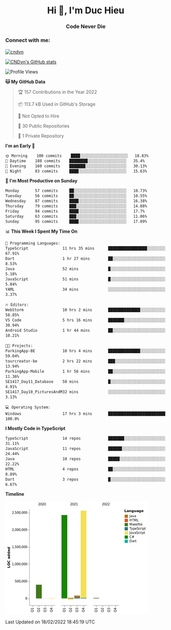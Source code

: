 <h1 align="center">Hi 👋, I'm Duc Hieu</h1>
<h3 align="center">Code Never Die</h3>

<h3 align="left">Connect with me:</h3>
<p align="left">
<a href="https://linkedin.com/in/cndvn" target="blank"><img align="center" src="https://img.shields.io/badge/LinkedIn-0077B5?style=for-the-badge&logo=linkedin&logoColor=white" alt="cndvn"/></a>
<!--
<a href="https://fb.com/cnd.duchieu" target="blank"><img align="center" src="https://img.shields.io/badge/Facebook-1877F2?style=for-the-badge&logo=facebook&logoColor=white" alt="cnd.duchieu"/></a>
 -->
</p>

[![CNDvn's GitHub stats](https://github-readme-stats.vercel.app/api?username=cndvn)](https://github.com/anuraghazra/github-readme-stats)

<!--START_SECTION:waka-->
![Profile Views](http://img.shields.io/badge/Profile%20Views-3-blue)

**🐱 My GitHub Data** 

> 🏆 157 Contributions in the Year 2022
 > 
> 📦 113.7 kB Used in GitHub's Storage 
 > 
> 🚫 Not Opted to Hire
 > 
> 📜 30 Public Repositories 
 > 
> 🔑 1 Private Repository 
 > 
**I'm an Early 🐤** 

```text
🌞 Morning    100 commits    ████░░░░░░░░░░░░░░░░░░░░░   18.83% 
🌆 Daytime    188 commits    ████████░░░░░░░░░░░░░░░░░   35.4% 
🌃 Evening    160 commits    ███████░░░░░░░░░░░░░░░░░░   30.13% 
🌙 Night      83 commits     ████░░░░░░░░░░░░░░░░░░░░░   15.63%

```
📅 **I'm Most Productive on Sunday** 

```text
Monday       57 commits     ██░░░░░░░░░░░░░░░░░░░░░░░   10.73% 
Tuesday      56 commits     ██░░░░░░░░░░░░░░░░░░░░░░░   10.55% 
Wednesday    87 commits     ████░░░░░░░░░░░░░░░░░░░░░   16.38% 
Thursday     79 commits     ███░░░░░░░░░░░░░░░░░░░░░░   14.88% 
Friday       94 commits     ████░░░░░░░░░░░░░░░░░░░░░   17.7% 
Saturday     63 commits     ███░░░░░░░░░░░░░░░░░░░░░░   11.86% 
Sunday       95 commits     ████░░░░░░░░░░░░░░░░░░░░░   17.89%

```


📊 **This Week I Spent My Time On** 

```text
💬 Programming Languages: 
TypeScript               11 hrs 35 mins      █████████████████░░░░░░░░   67.91% 
Dart                     1 hr 27 mins        ██░░░░░░░░░░░░░░░░░░░░░░░   8.53% 
Java                     52 mins             █░░░░░░░░░░░░░░░░░░░░░░░░   5.18% 
JavaScript               51 mins             █░░░░░░░░░░░░░░░░░░░░░░░░   5.04% 
YAML                     34 mins             ░░░░░░░░░░░░░░░░░░░░░░░░░   3.37%

🔥 Editors: 
WebStorm                 10 hrs 2 mins       ██████████████░░░░░░░░░░░   58.85% 
VS Code                  5 hrs 16 mins       ███████░░░░░░░░░░░░░░░░░░   30.94% 
Android Studio           1 hr 44 mins        ██░░░░░░░░░░░░░░░░░░░░░░░   10.21%

🐱‍💻 Projects: 
ParkingApp-BE            10 hrs 4 mins       ██████████████░░░░░░░░░░░   59.04% 
tourcreator-be           2 hrs 22 mins       ███░░░░░░░░░░░░░░░░░░░░░░   13.94% 
ParkingApp-Mobile        1 hr 56 mins        ██░░░░░░░░░░░░░░░░░░░░░░░   11.36% 
SE1417_Day11_Database    50 mins             █░░░░░░░░░░░░░░░░░░░░░░░░   4.91% 
SE1417_Day10_PicturesAndM32 mins             ░░░░░░░░░░░░░░░░░░░░░░░░░   3.13%

💻 Operating System: 
Windows                  17 hrs 3 mins       █████████████████████████   100.0%

```

**I Mostly Code in TypeScript** 

```text
TypeScript               14 repos            ███████░░░░░░░░░░░░░░░░░░   31.11% 
JavaScript               11 repos            ██████░░░░░░░░░░░░░░░░░░░   24.44% 
Java                     10 repos            █████░░░░░░░░░░░░░░░░░░░░   22.22% 
HTML                     4 repos             ██░░░░░░░░░░░░░░░░░░░░░░░   8.89% 
Dart                     3 repos             █░░░░░░░░░░░░░░░░░░░░░░░░   6.67%

```


**Timeline**

![Chart not found](https://raw.githubusercontent.com/CNDvn/CNDvn/main/charts/bar_graph.png) 


 Last Updated on 18/02/2022 18:45:19 UTC
<!--END_SECTION:waka-->
